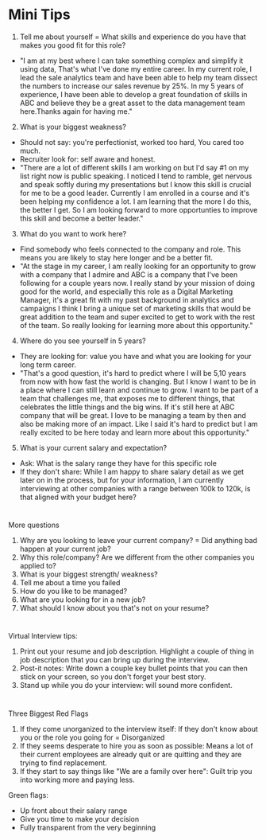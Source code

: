 # Mini Tips

1. Tell me about yourself = What skills and experience do you have that makes you good fit for this role?

- "I am at my best where I can take something complex and simplify it using data, That's what I've done my entire career. In my current role, I lead the sale analytics team and have been able to help my team dissect the numbers to increase our sales revenue by 25%. In my 5 years of experience, I have been able to develop a great foundation of skills in ABC and believe they be a great asset to the data management team here.Thanks again for having me."

2. What is your biggest weakness?

- Should not say: you're perfectionist, worked too hard, You cared too much.
- Recruiter look for: self aware and honest.
- "There are a lot of different skills I am working on but I'd say #1 on my list right now is public speaking. I noticed I tend to ramble, get nervous and speak softly during my presentations but I know this skill is crucial for me to be a good leader. Currently I am enrolled in a course and it's been helping my confidence a lot. I am learning that the more I do this, the better I get. So I am looking forward to more opportunties to improve this skill and become a better leader."

3. What do you want to work here?

- Find somebody who feels connected to the company and role. This means you are likely to stay here longer and be a better fit.
- "At the stage in my career, I am really looking for an opportunity to grow with a company that I admire and ABC is a company that I've been following for a couple years now. I really stand by your mission of doing good for the world, and especially this role as a Digital Marketing Manager, it's a great fit with my past background in analytics and campaigns I think I bring a unique set of marketing skills that would be great addition to the team and super excited to get to work with the rest of the team. So really looking for learning more about this opportunity."

4. Where do you see yourself in 5 years?

- They are looking for: value you have and what you are looking for your long term career.
- "That's a good question, it's hard to predict where I will be 5,10 years from now with how fast the world is changing. But I know I want to be in a place where I can still learn and continue to grow. I want to be part of a team that challenges me, that exposes me to different things, that celebrates the little things and the big wins. If it's still here at ABC company that will be great. I love to be managing a team by then and also be making more of an impact. Like I said it's hard to predict but I am really excited to be here today and learn more about this opportunity."

5. What is your current salary and expectation?

- Ask: What is the salary range they have for this specific role
- If they don't share: While I am happy to share salary detail as we get later on in the process, but for your information, I am currently interviewing at other companies with a range between 100k to 120k, is that aligned with your budget here?

#

More questions

1. Why are you looking to leave your current company? = Did anything bad happen at your current job?
2. Why this role/company? Are we different from the other companies you applied to?
3. What is your biggest strength/ weakness?
4. Tell me about a time you failed
5. How do you like to be managed?
6. What are you looking for in a new job?
7. What should I know about you that's not on your resume?

#

Virtual Interview tips:

1. Print out your resume and job description. Highlight a couple of thing in job description that you can bring up during the interview.
2. Post-it notes: Write down a couple key bullet points that you can then stick on your screen, so you don't forget your best story.
3. Stand up while you do your interview: will sound more confident.

#

Three Biggest Red Flags

1. If they come unorganized to the interview itself: If they don't know about you or the role you going for = Disorganized
2. If they seems desperate to hire you as soon as possible: Means a lot of their current employees are already quit or are quitting and they are trying to find replacement.
3. If they start to say things like "We are a family over here": Guilt trip you into working more and paying less.

Green flags:

- Up front about their salary range
- Give you time to make your decision
- Fully transparent from the very beginning  
